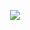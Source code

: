 

<p align="center">
    <a href="https://github.com/anuraghazra/github-readme-stats"> 
    <img align="center" src="https://github-readme-stats.vercel.app/api/top-langs/?username=gcholette&layout=compact&&bg_color=359,22324a,351f44&title_color=fff&text_color=fff&hide_title=true&hide=java,smarty,vim%20script&langs_count=8&card_width=445&exclude_repo=xscreensaver,logue-sdk,galaxy-xscreensaver" />
    </a>
 </p>

